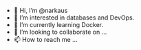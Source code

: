 - 👋 Hi, I’m @narkaus
- 👀 I’m interested in databases and DevOps.
- 🌱 I’m currently learning Docker.
- 💞️ I’m looking to collaborate on ...
- 📫 How to reach me ...

<!---
narkaus/narkaus is a ✨ special ✨ repository because its `README.md` (this file) appears on your GitHub profile.
You can click the Preview link to take a look at your changes.
--->
